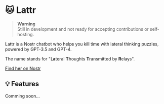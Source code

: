 # 🐱 Lattr

> **Warning**\
> Still in development and not ready for accepting contributions or
> self-hosting.

Lattr is a Nostr chatbot who helps you kill time with lateral thinking puzzles,
powered by GPT-3.5 and GPT-4.

The name stands for "**La**teral **T**houghts **T**ransmitted by **R**elays".

[Find her on Nostr](https://nostr.band/npub1deqtdahws72p609al78y7wpf4dmppgsnm99xlkf4cr0g46alar8sf6xmp3)

## 💡 Features

Comming soon...
